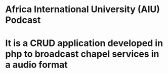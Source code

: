 # Africa International University (AIU) Podcast 
# It is a CRUD application developed in php to broadcast chapel services in a audio format
#

#
#
